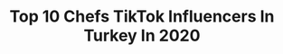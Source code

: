 ---
title: Top 10 Chefs TikTok Influencers In Turkey In 2020
description: >-
  Find top chefs TikTok influencers in Turkey in 2020. Most popular hashtags: #chef #ekler #nisan #turkiye.
platform: TikTok
profiles:
  - username: "hamaratbey"
    fullname: >-
      İshak Kaynak
    location: "Turkey"
    followers: 168660
    engagement: 724
    commentsToLikes: 0.013821
    id: ck8kcvpy533tu0j78oo3le1c6
    verified: false
    hashtags: "#mutfaks, #yemektarifleri, #ishakchef, #ankara"
  - username: "seyfichef"
    fullname: >-
      Seyfi Chef
    location: "Turkey"
    followers: 164098
    engagement: 259
    commentsToLikes: 0.007070
    id: ck999turjedse0j78fnius84f
    verified: false
    hashtags: "#duman, #bonfile, #kalkank, #carpaccio"
  - username: "chef_turgutcakioglu"
    fullname: >-
      Chef Turgut Çakıoğlu
    location: "Turkey"
    followers: 191579
    engagement: 670
    commentsToLikes: 0.003343
    id: ck9k4yjm2ulh90j78l8xsy23x
    verified: false
    hashtags: "#konya42team, #teamkardanadam, #noelbaba, #viruscorona"
  - username: "aytenyildizz"
    fullname: >-
      Ayten Yıldız
    location: "Turkey"
    followers: 113020
    engagement: 994
    commentsToLikes: 0.051980
    id: cka0ou3rw5ga40i78vraay1r2
    verified: false
    hashtags: "#slowmuo, #fahtihterim, #hijyen, #aslan"
  - username: "kaymak1982"
    fullname: >-
      Kaymak künefe 
    location: "Turkey"
    followers: 10240
    engagement: 150
    commentsToLikes: 0.011159
    id: cka65z2c7f6ez0i78ee6ws4sr
    verified: false
    hashtags: "#taras, #katmeri, #kayma, #hoqqa"
  - username: "eneskrzll"
    fullname: >-
      Enes Kirazlı
    location: "Turkey"
    followers: 8482
    engagement: 234
    commentsToLikes: 0.009200
    id: cka0hs6i9akbj0i78s78whbi6
    verified: false
    hashtags: "#adetpasta, #time, #ekler, #boxingchallenge"
  - username: "zonguldak67_gul_gul"
    fullname: >-
      gül67zonguldak
    location: "Turkey"
    followers: 2578
    engagement: 2120
    commentsToLikes: 0.025140
    id: ckae7q4vfi86n0i78w7ukbmbp
    verified: false
    hashtags: "#sanmasin, #olsun, #manzara, #mesafe"
  - username: "yaziyolcusu"
    fullname: >-
      yaziyolcusu
    location: "Turkey"
    followers: 635088
    engagement: 715
    commentsToLikes: 0.040145
    id: ckajk1jo1nzby0i7821tj545x
    verified: true
    hashtags: "#moskova, #wolf, #turkish, #hangul"
  - username: "nazif_krk_67"
    fullname: >-
      nazif_krk_67
    location: "Turkey"
    followers: 6572
    engagement: 629
    commentsToLikes: 0.018050
    id: cka84a2bpsop00i78wfehtcoa
    verified: false
    hashtags: "#chef, #676777, #hidromek, #devrek"
  - username: "gokhanbagirdakci"
    fullname: >-
      Gokhan.34
    location: "Turkey"
    followers: 5515
    engagement: 385
    commentsToLikes: 0.014588
    id: cka6bl8k40p0h0i78xpvsz0yn
    verified: false
    hashtags: "#kaymak, #profiterol, #pubggame, #pasta"
---